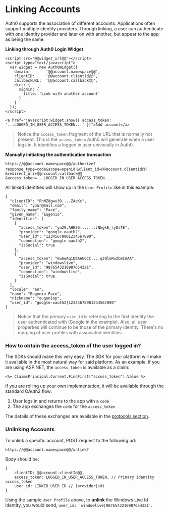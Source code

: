 # Linking Accounts

Auth0 supports the association of different accounts. Applications often support multiple identity providers. Through linking, a user can authenticate with one identity provider and later on with another, but appear to the app as being the same. 

**Linking through Auth0 Login Widget**

```
<script src="@@widget_url@@"></script>
<script type="text/javascript">
  var widget = new Auth0Widget({
    domain:       '@@account.namespace@@',
    clientID:     '@@account.clientId@@', 
    callbackURL:  '@@account.callback@@',
    dict: {
      signin: {
        title: 'Link with another account'
      }
    }
  });
</script>

<a href="javascript:widget.show({ access_token: '...LOGGED_IN_USER_ACCESS_TOKEN...' })">Add account</a>
```

> Notice the `access_token` fragment of the URL that is normally not present. This is the `access_token` Auth0 will generate when a user logs in. It identifies a logged in user univocally in Auth0.

**Manually initiating the authentication transaction**

`https://@@account.namespace@@/authorize?response_type=code&scope=openid`
`&client_id=@@account.clientId@@`
`&redirect_uri=@@account.callback@@`
`&access_token=...LOGGED_IN_USER_ACCESS_TOKEN...`

All linked identities will show up in the `User Profile` like in this example:

```
{
  "clientID": "FnMZ8gwv39....ZAeKc",
  "email": "your@mail.com",
  "family_name": "Pace",
  "given_name": "Eugenio",
  "identities": [
    {
      "access_token": "ya29.AHES6.......iNkgkE_ryDsTE",
      "provider": "google-oauth2",
      "user_id": "12345678901234567890",
      "connection": "google-oauth2",
      "isSocial": true
    },
    {
      "access_token": "EwAwAq1DBAAUGCC....qJQloRoZbmCAAA",
      "provider": "windowslive",
      "user_id": "9876543210987654321",
      "connection": "windowslive",
      "isSocial": true
    }
  ],
  "locale": "en",
  "name": "Eugenio Pace",
  "nickname": "eugeniop",
  "user_id": "google-oauth2|12345678901234567890"
}

```

> Notice that the primary `user_id` is referring to the first identity the user authenticated with (Google in the example). Also, all user properties will continue to be those of the primary identity. There's no merging of user profiles with associated identities.

### How to obtain the access_token of the user logged in?

The SDKs should make this very easy. The SDK for your platform will make it available in the most natural way for said platform. As an example, if you are using ASP.NET, the `access_token` is available as a claim:

```
<%= ClaimsPrincipal.Current.FindFirst("access_token").Value %>
```

If you are rolling up your own implementation, it will be available through the standard OAuth2 flow: 

  1. User logs in and returns to the app with a `code`
  2. The app exchanges the `code` for the `access_token`

The details of these exchanges are available in the [protocols section](protocols).

### Unlinking Accounts

To unlink a specific account, POST request to the following url:

`https://@@account.namespace@@/unlink?`

Body should be:

```
{
	clientID: @@account.clientId@@,
    access_token: LOGGED_IN_USER_ACCESS_TOKEN, // Primary identity access_token
    user_id: LINKED_USER_ID // (provider|id)
}
```

Using the sample `User Profile` above, to __unlink__ the Windows Live Id identity, you would send, `user_id: 'windowlive|9876543210987654321'`.

